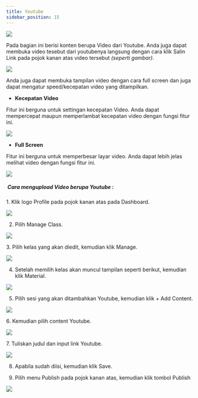 ```yaml
---
title: Youtube
sidebar_position: 15
---
```

![](/img/youtube-1.jpg)

Pada bagian ini berisi konten berupa Video dari Youtube. Anda juga dapat membuka video tesebut dari youtubenya langsung dengan cara klik Salin Link pada pojok kanan atas video tersebut *(seperti gambar)*. 

![](/img/degree-lecture-youtube-6.jpg)

Anda juga dapat membuka tampilan video dengan cara full screen dan juga dapat mengatur speed/kecepatan video yang ditampilkan. 

* **Kecepatan Video**

Fitur ini berguna untuk settingan kecepatan Video. Anda dapat mempercepat maupun memperlambat kecepatan video dengan fungsi fitur ini.

![](/img/degree-lecture-youtube-4.jpg)

* **Full Screen**

Fitur ini berguna untuk memperbesar layar video. Anda dapat lebih jelas melihat video dengan fungsi fitur ini.

![](/img/degree-lecture-youtube-5.jpg)

#####  **Cara mengupload Video berupa Youtube :**

1. Klik logo Profile pada pojok kanan atas pada Dashboard.

![](/img/diskusi_4.jpg)

2. Pilih Manage Class.

![](/img/diskusi_5.jpg)

3. Pilih kelas yang akan diedit, kemudian klik Manage.

![](/img/diskusi_6.jpg)

4. Setelah memilih kelas akan muncul tampilan seperti berikut, kemudian klik Material.

![](/img/diskusi_7.jpg)

5. Pilih sesi yang akan ditambahkan Youtube, kemudian klik + Add Content.

![](/img/diskusi_8.jpg)

6. Kemudian pilih content Youtube.

![](/img/degree-lecture-youtube-2.jpg)

7. Tuliskan judul dan input link Youtube.

![](/img/degree-lecture-youtube.jpg)

8. Apabila sudah diisi, kemudian klik Save.

9. Pilih menu Publish pada pojok kanan atas, kemudian klik tombol Publish

![](/img/degree-lecture-publish.jpg)
